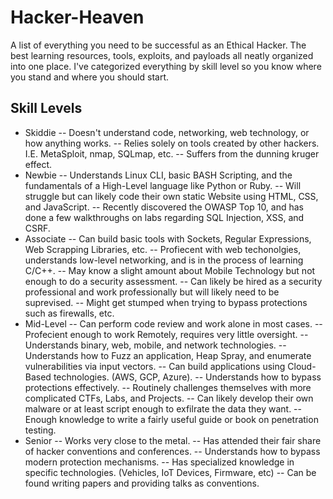 # Hacker-Heaven
A list of everything you need to be successful as an Ethical Hacker.  The best learning resources, tools, exploits, and payloads all neatly organized into one place.  I've categorized everything by skill level so you know where you stand and where you should start.

## Skill Levels
- Skiddie
-- Doesn't understand code, networking, web technology, or how anything works.
-- Relies solely on tools created by other hackers.  I.E. MetaSploit, nmap, SQLmap, etc.
-- Suffers from the dunning kruger effect.
- Newbie
-- Understands Linux CLI, basic BASH Scripting, and the fundamentals of a High-Level language like Python or Ruby.
-- Will struggle but can likely code their own static Website using HTML, CSS, and JavaScript.
-- Recently discovered the OWASP Top 10, and has done a few walkthroughs on labs regarding SQL Injection, XSS, and CSRF.
- Associate
-- Can build basic tools with Sockets, Regular Expressions, Web Scrapping Libraries, etc.
-- Profiecent with web techonolgies, understands low-level networking, and is in the process of learning C/C++.
-- May know a slight amount about Mobile Technology but not enough to do a security assessment.
-- Can likely be hired as a security professional and work professionally but will likely need to be suprevised.
-- Might get stumped when trying to bypass protections such as firewalls, etc.
- Mid-Level
-- Can perform code review and work alone in most cases.
-- Profecient enough to work Remotely, requires very little oversight.
-- Understands binary, web, mobile, and network technologies.
-- Understands how to Fuzz an application, Heap Spray, and enumerate vulnerabilities via input vectors.
-- Can build applications using Cloud-Based technologies. (AWS, GCP, Azure).
-- Understands how to bypass protections effectively.
-- Routinely challenges themselves with more complicated CTFs, Labs, and Projects.
-- Can likely develop their own malware or at least script enough to exfilrate the data they want.
-- Enough knowledge to write a fairly useful guide or book on penetration testing.
- Senior
-- Works very close to the metal.
-- Has attended their fair share of hacker conventions and conferences.
-- Understands how to bypass modern protection mechanisms.
-- Has specialized knowledge in specific technologies. (Vehicles, IoT Devices, Firmware, etc)
-- Can be found writing papers and providing talks as conventions.
